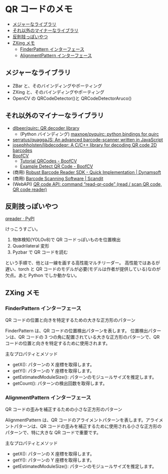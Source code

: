 # QR コードのメモ

- [メジャーなライブラリ](#メジャーなライブラリ)
- [それ以外のマイナーなライブラリ](#それ以外のマイナーなライブラリ)
- [反則技っぽいやつ](#反則技っぽいやつ)
- [ZXing メモ](#zxing-メモ)
  - [FinderPattern インターフェース](#finderpattern-インターフェース)
  - [AlignmentPattern インターフェース](#alignmentpattern-インターフェース)

## メジャーなライブラリ

- ZBar と、そのバインディングやポーティング
- ZXing と、そのバインディングやポーティング
- OpenCV の QRCodeDetector()と QRCodeDetectorAruco()

## それ以外のマイナーなライブラリ

- [dlbeer/quirc: QR decoder library](https://github.com/dlbeer/quirc)
  - (Python バインディング) [maxnoe/pyquirc: python bindings for quirc](https://github.com/maxnoe/pyquirc)
- [serratus/quaggaJS: An advanced barcode-scanner written in JavaScript](https://github.com/serratus/quaggaJS)
- [josephholsten/libdecodeqr: A C/C++ library for decoding QR code 2D barcodes](https://github.com/josephholsten/libdecodeqr/tree/master)
- [BoofCV](https://boofcv.org/index.php?title=Main_Page)
  - [Tutorial QRCodes - BoofCV](https://boofcv.org/index.php?title=Tutorial_QRCodes)
  - [Example Detect QR Code - BoofCV](https://boofcv.org/index.php?title=Example_Detect_QR_Code)
- (商用) [Robust Barcode Reader SDK - Quick Implementation | Dynamsoft](https://www.dynamsoft.com/barcode-reader/overview/)
- (商用) [Barcode Scanning Software | Scandit](https://www.scandit.com/products/barcode-scanning/)
- (WebAPI) [QR code API: command “read-qr-code” (read / scan QR code, QR code reader)](https://goqr.me/api/doc/read-qr-code/)

## 反則技っぽいやつ

[qreader · PyPI](https://pypi.org/project/qreader/)

けっこうすごい。

1. 物体検知(YOLOv8)で QR コードっぽいものを位置検出
2. Quadrilateral 変形
3. Pyzbar で QR コードを読む

という手順で、他とは一線を画する高性能マルチリーダー。
高性能ではあるが遅い、torch と QR コードのモデルが必要(モデルは作者が提供している)なのが欠点。あと Python でしか動かない。

## ZXing メモ

### FinderPattern インターフェース

QR コードの位置と向きを特定するための大きな正方形のパターン

FinderPattern は、QR コードの位置検出パターンを表します。
位置検出パターンは、QR コードの 3 つの角に配置されている大きな正方形のパターンで、QR コードの位置と向きを特定するために使用されます。

主なプロパティとメソッド

- getX(): パターンの X 座標を取得します。
- getY(): パターンの Y 座標を取得します。
- getEstimatedModuleSize(): パターンのモジュールサイズを推定します。
- getCount(): パターンの検出回数を取得します。

### AlignmentPattern インターフェース

QR コードの歪みを補正するための小さな正方形のパターン

AlignmentPattern は、QR コードのアライメントパターンを表します。アライメントパターンは、QR コードの歪みを補正するために使用される小さな正方形のパターンで、特に大きな QR コードで重要です。

主なプロパティとメソッド

- getX(): パターンの X 座標を取得します。
- getY(): パターンの Y 座標を取得します。
- getEstimatedModuleSize(): パターンのモジュールサイズを推定します。
